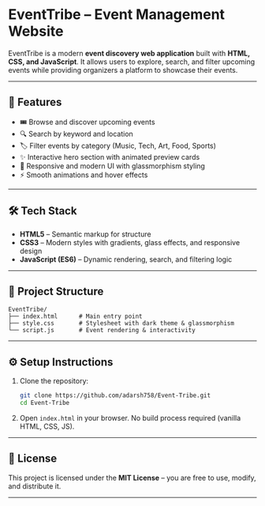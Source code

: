 # EventTribe – Event Management Website

EventTribe is a modern **event discovery web application** built with **HTML, CSS, and JavaScript**.
It allows users to explore, search, and filter upcoming events while providing organizers a platform to showcase their events.

---

## 🚀 Features

* 🎟️ Browse and discover upcoming events
* 🔍 Search by keyword and location
* 🏷️ Filter events by category (Music, Tech, Art, Food, Sports)
* ✨ Interactive hero section with animated preview cards
* 📱 Responsive and modern UI with glassmorphism styling
* ⚡ Smooth animations and hover effects

---

## 🛠️ Tech Stack

* **HTML5** – Semantic markup for structure
* **CSS3** – Modern styles with gradients, glass effects, and responsive design
* **JavaScript (ES6)** – Dynamic rendering, search, and filtering logic

---

## 📂 Project Structure

```
EventTribe/
├── index.html      # Main entry point
├── style.css       # Stylesheet with dark theme & glassmorphism
└── script.js       # Event rendering & interactivity
```

---

## ⚙️ Setup Instructions

1. Clone the repository:

   ```bash
   git clone https://github.com/adarsh758/Event-Tribe.git
   cd Event-Tribe
   ```

2. Open `index.html` in your browser.
   No build process required (vanilla HTML, CSS, JS).
---

## 📜 License

This project is licensed under the **MIT License** – you are free to use, modify, and distribute it.

---
